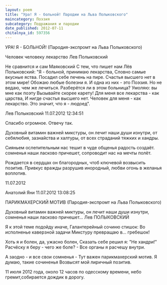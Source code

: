 ```yaml
---
layout: poem
title: "Ура! Я - больной! Пародии на Льва Полыковского"
maincategory: Поэзия
subcategory: Подражания и пародии
date_published: 2012-07-11
chitalnya_id: 597356
---
```




УРА! Я - БОЛЬНОЙ!
(Пародия-экспромт на Льва Полыковского)

Человек человеку лекарство
Лев Полыковский 
   
Не сравнится и сам Маяковский
С тем, что пишет нам Лёв Полыковский:
"Я - больной, принимаю лекарства,
Словно самые вкусные яства.
Посадил себе печень на пире.
Счастья высшего нет в этом мире!
Обожаю любые болезни я.
И одна из них - это Поэзия.
Но не ведаю, чем же лечиться.
Разберётся ли в этом больница?
Умоляю: вы мне как поэту
Вызывайте скорее карету!
Для меня все лекарства - как царства,
И нигде счастья высшего нет.
Человек для меня - как лекарство.
Это значит, что я - людоед".

Лев Полыковский        11.07.2012   12:34:51

Спасибо огромное. Отвечу так.

Духовный витамин важней микстуры,
он лечит наши души изнутри,
от себялюбия, зазнайства и халтуры,
от всех страданий тяжких и хандры.

Сияньем ослепительным нас тешит
в чуде общенья радость создаёт.
сомненья наши ласково причешет,
сопроводит нас на мечты полёт.

Рождается в сердцах он благородных,
чтоб ключевой возвысить позитив.
Привкус вражды разрушив инородный,
любви огонь в желанья воплотив.

11.07.2012

Анатолий Яни        11.07.2012   13:08:25

ПАРИКМАХЕРСКИЙ МОТИВ
(Пародия-экспромт на Льва Полыковского)

Духовный витамин важней миктуры,
он лечит наши души изнутри,
сомненья наши ласково причешет...
Лев ПОЛЫКОВСКИЙ

Я к этой теме подойду иначе,
Галантерейный сочиню стишок:
Во исполненье каверзной задачи
Микстуру превращаю в... гребешок!

Хоть я и болен, да, ужасно болен, 
Сказать себе решил я: "Не хандри!"
Расчёску я беру - чего же боле? -
Все органы я расчешу внутри.

А заодно - и все свои сомненья -
Тут важен парикмахерский мотив.
Я думаю, такие сочиненья
Возвысят мой лиричный позитив.

11 июля 2012 года,
около 12 часов по одесскому времени, 
небо гремит,собирается дождик в дорогу.






